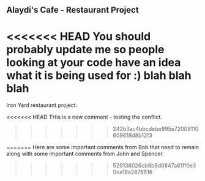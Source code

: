 ## Alaydi's Cafe - Restaurant Project

<<<<<<< HEAD
You should probably update me so people looking at your code have an idea what it is being used for :)
blah blah blah
=======
Iron Yard restaurant project.

<<<<<<< HEAD
THis is a new comment - testing the conflict.
>>>>>>> 242b3ac4bbcdebe995e72008110609618d8b12f3



=======
Here are some important comments from Bob that need to remain along with some important comments from John and Spencer.


>>>>>>> 529136026cb8b6d0847a61ff0e30ce18a2876516
